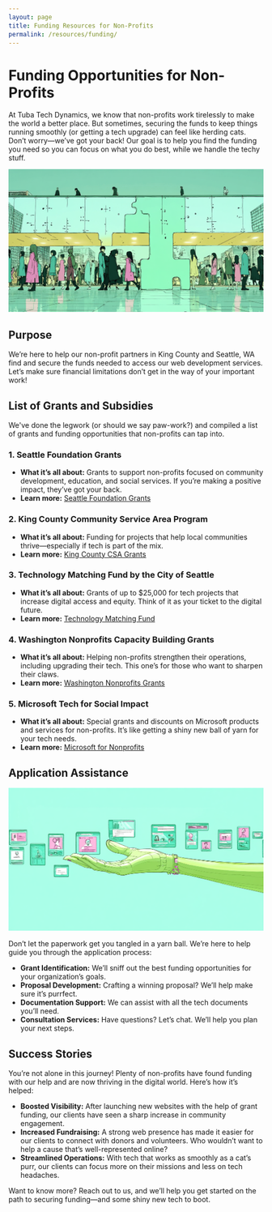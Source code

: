 ```yaml
---
layout: page
title: Funding Resources for Non-Profits
permalink: /resources/funding/
---
```


# Funding Opportunities for Non-Profits

At Tuba Tech Dynamics, we know that non-profits work tirelessly to make the world a better place. But sometimes, securing the funds to keep things running smoothly (or getting a tech upgrade) can feel like herding cats. Don’t worry—we’ve got your back! Our goal is to help you find the funding you need so you can focus on what you do best, while we handle the techy stuff.

![A playful illustration of non-profits and tech companies working together to unlock funding, symbolized by a puzzle piece and key](/assets/images/resources/funding/u3343843948_An_illustration_of_non-profits_represented_by_div_9291fb39-0b01-49b9-ae23-fa6d89f44e45_3.png)

## Purpose

We’re here to help our non-profit partners in King County and Seattle, WA find and secure the funds needed to access our web development services. Let’s make sure financial limitations don’t get in the way of your important work!

## List of Grants and Subsidies

We've done the legwork (or should we say paw-work?) and compiled a list of grants and funding opportunities that non-profits can tap into.

### 1. Seattle Foundation Grants

- **What it’s all about:** Grants to support non-profits focused on community development, education, and social services. If you’re making a positive impact, they’ve got your back.
- **Learn more:** [Seattle Foundation Grants](https://www.seattlefoundation.org/nonprofits/nonprofit-grants)

### 2. King County Community Service Area Program

- **What it’s all about:** Funding for projects that help local communities thrive—especially if tech is part of the mix.
- **Learn more:** [King County CSA Grants](https://kingcounty.gov/depts/local-services/programs/community-service-areas/engagement-grants.aspx)

### 3. Technology Matching Fund by the City of Seattle

- **What it’s all about:** Grants of up to $25,000 for tech projects that increase digital access and equity. Think of it as your ticket to the digital future.
- **Learn more:** [Technology Matching Fund](https://www.seattle.gov/tech/initiatives/digital-equity/technology-matching-fund)

### 4. Washington Nonprofits Capacity Building Grants

- **What it’s all about:** Helping non-profits strengthen their operations, including upgrading their tech. This one’s for those who want to sharpen their claws.
- **Learn more:** [Washington Nonprofits Grants](https://washingtonnonprofits.org/grants/)

### 5. Microsoft Tech for Social Impact

- **What it’s all about:** Special grants and discounts on Microsoft products and services for non-profits. It’s like getting a shiny new ball of yarn for your tech needs.
- **Learn more:** [Microsoft for Nonprofits](https://www.microsoft.com/en-us/nonprofits)

## Application Assistance

![Illustration of a helping hand guiding a non-profit organization through paperwork, with digital documents flying around playfully](/assets/images/resources/funding/u3343843948_A_friendly_and_playful_illustration_showing_a_han_c5bdc445-f9a5-4a40-85b3-d916e1071b0e_0.png)

Don’t let the paperwork get you tangled in a yarn ball. We’re here to help guide you through the application process:

- **Grant Identification:** We’ll sniff out the best funding opportunities for your organization’s goals.
- **Proposal Development:** Crafting a winning proposal? We’ll help make sure it’s purrfect.
- **Documentation Support:** We can assist with all the tech documents you’ll need.
- **Consultation Services:** Have questions? Let’s chat. We’ll help you plan your next steps.

## Success Stories

You’re not alone in this journey! Plenty of non-profits have found funding with our help and are now thriving in the digital world. Here’s how it’s helped:

- **Boosted Visibility:** After launching new websites with the help of grant funding, our clients have seen a sharp increase in community engagement.
- **Increased Fundraising:** A strong web presence has made it easier for our clients to connect with donors and volunteers. Who wouldn’t want to help a cause that’s well-represented online?
- **Streamlined Operations:** With tech that works as smoothly as a cat’s purr, our clients can focus more on their missions and less on tech headaches.

Want to know more? Reach out to us, and we’ll help you get started on the path to securing funding—and some shiny new tech to boot.
